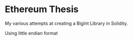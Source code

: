 # Ethereum Thesis
My various attempts at creating a BigInt Library in Solidity.

Using little endian format
